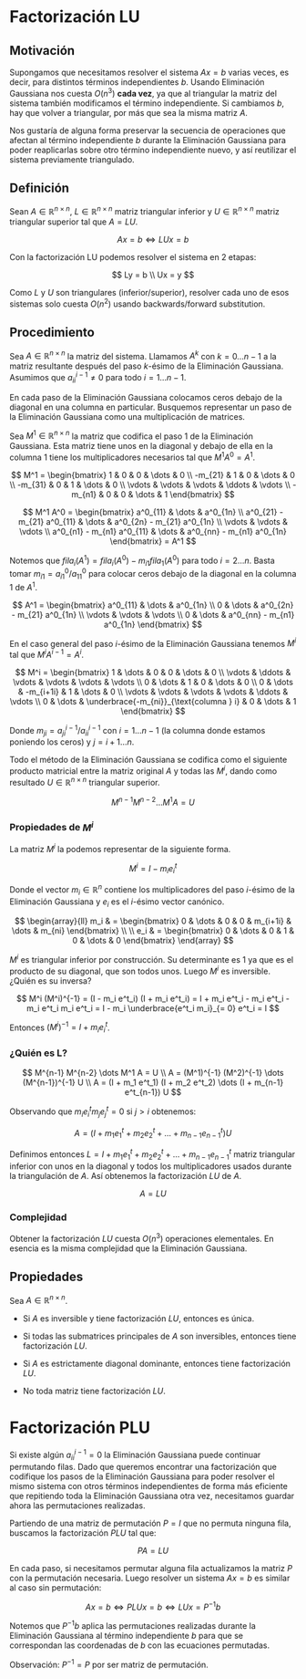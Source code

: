 # Factorización LU

## Motivación

Supongamos que necesitamos resolver el sistema $Ax = b$ varias veces, es decir, para distintos términos independientes $b$. Usando Eliminación Gaussiana nos cuesta $O(n^3)$ **cada vez**, ya que al triangular la matriz del sistema también modificamos el término independiente. Si cambiamos $b$, hay que volver a triangular, por más que sea la misma matriz $A$.

Nos gustaría de alguna forma preservar la secuencia de operaciones que afectan al término independiente $b$ durante la Eliminación Gaussiana para poder reaplicarlas sobre otro término independiente nuevo, y así reutilizar el sistema previamente triangulado.

## Definición

Sean $A \in \mathbb{R}^{n \times n}$, $L \in \mathbb{R}^{n \times n}$ matriz triangular inferior y $U \in \mathbb{R}^{n \times n}$ matriz triangular superior tal que $A = LU$.

$$
Ax = b \iff LUx = b
$$

Con la factorización LU podemos resolver el sistema en 2 etapas:

$$
Ly = b \\
Ux = y
$$

Como $L$ y $U$ son triangulares (inferior/superior), resolver cada uno de esos sistemas solo cuesta $O(n^2)$ usando backwards/forward substitution.


## Procedimiento

Sea $A \in \mathbb{R}^{n \times n}$ la matriz del sistema. Llamamos $A^k$ con $k = 0 \dots n-1$ a la matriz resultante después del paso $k$-ésimo de la Eliminación Gaussiana. Asumimos que $a^{i-1}_{ii} \neq 0$ para todo $i = 1 \dots n-1$.

En cada paso de la Eliminación Gaussiana colocamos ceros debajo de la diagonal en una columna en particular. Busquemos representar un paso de la Eliminación Gaussiana como una multiplicación de matrices.

Sea $M^1 \in \mathbb{R}^{n \times n}$ la matriz que codifica el paso 1 de la Eliminación Gaussiana. Esta matriz tiene unos en la diagonal y debajo de ella en la columna 1 tiene los multiplicadores necesarios tal que $M^1 A^0 = A^1$.

$$
M^1 = \begin{bmatrix}
1 & 0 & 0 & \dots & 0
\\
-m_{21} & 1 & 0 & \dots & 0
\\
-m_{31} & 0 & 1 & \dots & 0
\\
\vdots & \vdots & \vdots & \ddots & \vdots
\\
-m_{n1} & 0 & 0 & \dots & 1
\end{bmatrix}
$$

$$
M^1 A^0 =
\begin{bmatrix}
a^0_{11} & \dots & a^0_{1n}
\\
a^0_{21} - m_{21} a^0_{11} & \dots & a^0_{2n} - m_{21} a^0_{1n}
\\
\vdots & \vdots & \vdots
\\
a^0_{n1} - m_{n1} a^0_{11} & \dots & a^0_{nn} - m_{n1} a^0_{1n}
\end{bmatrix}
= A^1
$$

Notemos que $fila_i(A^1) = fila_i(A^0) - m_{i1} fila_1(A^0)$ para todo $i = 2 \dots n$. Basta tomar $m_{i1} = a^0_{i1} / a^0_{11}$ para colocar ceros debajo de la diagonal en la columna 1 de $A^1$.

$$
A^1 = \begin{bmatrix}
a^0_{11} & \dots & a^0_{1n}
\\
0 & \dots & a^0_{2n} - m_{21} a^0_{1n}
\\
\vdots & \vdots & \vdots
\\
0 & \dots & a^0_{nn} - m_{n1} a^0_{1n}
\end{bmatrix}
$$

En el caso general del paso $i$-ésimo de la Eliminación Gaussiana tenemos $M^i$ tal que $M^i A^{i-1} = A^i$.

$$
M^i = \begin{bmatrix}
1 & \dots & 0 & 0 & \dots & 0
\\
\vdots & \ddots & \vdots & \vdots & \vdots & \vdots
\\
0 & \dots & 1 & 0 & \dots & 0
\\
0 & \dots & -m_{i+1i} & 1 & \dots & 0
\\
\vdots & \vdots & \vdots & \vdots & \ddots & \vdots
\\
0 & \dots & \underbrace{-m_{ni}}_{\text{columna } i} & 0 & \dots & 1
\end{bmatrix}
$$

Donde $m_{ji} = a^{i-1}_{ji} / a^{i-1}_{ii}$ con $i = 1 \dots n-1$ (la columna donde estamos poniendo los ceros) y $j = i+1 \dots n$.

Todo el método de la Eliminación Gaussiana se codifica como el siguiente producto matricial entre la matriz original $A$ y todas las $M^i$, dando como resultado $U \in \mathbb{R}^{n \times n}$ triangular superior.

$$
M^{n-1} M^{n-2} \dots M^1 A = U
$$

### Propiedades de $M^i$

La matriz $M^i$ la podemos representar de la siguiente forma.

$$
M^i = I - m_i e^t_i
$$

Donde el vector $m_i \in \mathbb{R}^n$ contiene los multiplicadores del paso $i$-ésimo de la Eliminación Gaussiana y $e_i$ es el $i$-ésimo vector canónico.

$$
\begin{array}{ll}
m_i & = \begin{bmatrix}
0 & \dots & 0 & 0 & m_{i+1i} & \dots & m_{ni}
\end{bmatrix}
\\
\\
e_i & = \begin{bmatrix}
0 & \dots & 0 & 1 & 0 & \dots & 0
\end{bmatrix}
\end{array}
$$

$M^i$ es triangular inferior por construcción. Su determinante es $1$ ya que es el producto de su diagonal, que son todos unos. Luego $M^i$ es inversible. ¿Quién es su inversa?

$$
M^i (M^i)^{-1} = (I - m_i e^t_i) (I + m_i e^t_i) = I + m_i e^t_i - m_i e^t_i - m_i e^t_i m_i e^t_i = I - m_i \underbrace{e^t_i m_i}_{= 0} e^t_i = I
$$

Entonces $(M^i)^{-1} = I + m_i e^t_i$.

### ¿Quién es L?

$$
M^{n-1} M^{n-2} \dots M^1 A = U
\\
A = (M^1)^{-1} (M^2)^{-1} \dots (M^{n-1})^{-1} U
\\
A = (I + m_1 e^t_1) (I + m_2 e^t_2) \dots (I + m_{n-1} e^t_{n-1}) U
$$

Observando que $m_i e^t_i m_j e^t_j = 0$ si $j > i$ obtenemos:

$$
A = (I + m_1 e^t_1 + m_2 e^t_2 + \dots + m_{n-1} e^t_{n-1}) U
$$

Definimos entonces $L = I + m_1 e^t_1 + m_2 e^t_2 + \dots + m_{n-1} e^t_{n-1}$ matriz triangular inferior con unos en la diagonal y todos los multiplicadores usados durante la triangulación de $A$. Así obtenemos la factorización $LU$ de $A$.

$$
A = LU
$$

### Complejidad

Obtener la factorización $LU$ cuesta $O(n^3)$ operaciones elementales. En esencia es la misma complejidad que la Eliminación Gaussiana.

## Propiedades

Sea $A \in \mathbb{R}^{n \times n}$.

- Si $A$ es inversible y tiene factorización $LU$, entonces es única.

- Si todas las submatrices principales de $A$ son inversibles, entonces tiene factorización $LU$.

- Si $A$ es estrictamente diagonal dominante, entonces tiene factorización $LU$.

- No toda matriz tiene factorización $LU$.

# Factorización PLU

Si existe algún $a^{i-1}_{ii} = 0$ la Eliminación Gaussiana puede continuar permutando filas. Dado que queremos encontrar una factorización que codifique los pasos de la Eliminación Gaussiana para poder resolver el mismo sistema con otros términos independientes de forma más eficiente que repitiendo toda la Eliminación Gaussiana otra vez, necesitamos guardar ahora las permutaciones realizadas.

Partiendo de una matriz de permutación $P = I$ que no permuta ninguna fila, buscamos la factorización $PLU$ tal que:

$$
PA = LU
$$

En cada paso, si necesitamos permutar alguna fila actualizamos la matriz $P$ con la permutación necesaria. Luego resolver un sistema $Ax = b$ es similar al caso sin permutación:

$$
Ax = b \iff PLUx = b \iff LUx = P^{-1} b
$$

Notemos que $P^{-1} b$ aplica las permutaciones realizadas durante la Eliminación Gaussiana al término independiente $b$ para que se correspondan las coordenadas de $b$ con las ecuaciones permutadas.

Observación: $P^{-1} = P$ por ser matriz de permutación.
